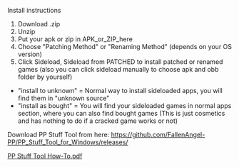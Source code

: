 Install instructions

1. Download .zip
2. Unzip
3. Put your apk or zip in APK_or_ZIP_here
4. Choose "Patching Method" or "Renaming Method" (depends on your OS version)
5. Click Sideload, Sideload from PATCHED to install patched or renamed games (also you can click sideload manually to choose apk and obb folder by yourself)

- "install to unknown" = Normal way to install sideloaded apps, you will find them in "unknown source"
- "install as bought"  = You will find your sideloaded games in normal apps section, where you can also find bought games
(This is just cosmetics and has nothing to do if a cracked game works or not)

Download PP Stuff Tool from here: https://github.com/FallenAngel-PP/PP_Stuff_Tool_for_Windows/releases/

[PP Stuff Tool How-To.pdf](https://github.com/FallenAngel-PP/PP_Stuff_Tool_for_Windows/files/14733682/PP.Stuff.Tool.How-To.pdf)
